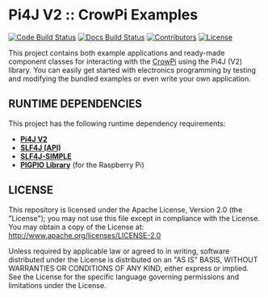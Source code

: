# Pi4J V2 :: CrowPi Examples

[![Code Build Status](https://img.shields.io/github/workflow/status/Pi4J/pi4j-example-crowpi/CrowPi%20CI?label=code)](https://github.com/Pi4J/pi4j-example-crowpi/actions/workflows/crowpi.yml)
[![Docs Build Status](https://img.shields.io/github/checks-status/Pi4J/pi4j-example-crowpi/gh-pages?label=docs)](https://pi4j.com/pi4j-example-crowpi/)
[![Contributors](https://img.shields.io/github/contributors/Pi4J/pi4j-example-crowpi)](https://github.com/ppmathis/fhnw-crowpi/graphs/contributors)
[![License](https://img.shields.io/github/license/Pi4J/pi4j-example-crowpi)](https://github.com/Pi4J/pi4j-example-crowpi/blob/main/LICENSE)

This project contains both example applications and ready-made component classes for interacting with the
[CrowPi](https://www.elecrow.com/crowpi-compact-raspberry-pi-educational-kit.html) using the Pi4J (V2) library. You can easily get started
with electronics programming by testing and modifying the bundled examples or even write your own application.

## RUNTIME DEPENDENCIES

This project has the following runtime dependency requirements:

- [**Pi4J V2**](https://pi4j.com/)
- [**SLF4J (API)**](https://www.slf4j.org/)
- [**SLF4J-SIMPLE**](https://www.slf4j.org/)
- [**PIGPIO Library**](http://abyz.me.uk/rpi/pigpio) (for the Raspberry Pi)

## LICENSE

This repository is licensed under the Apache License, Version 2.0 (the "License"); you may not use this file except in compliance with the
License. You may obtain a copy of the License at: http://www.apache.org/licenses/LICENSE-2.0

Unless required by applicable law or agreed to in writing, software distributed under the License is distributed on an "AS IS" BASIS,
WITHOUT WARRANTIES OR CONDITIONS OF ANY KIND, either express or implied. See the License for the specific language governing permissions and
limitations under the License.
